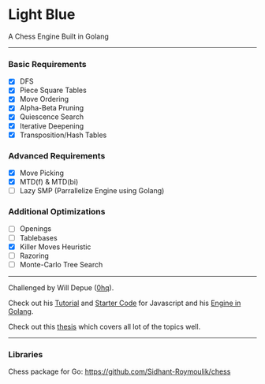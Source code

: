 # Light Blue
A Chess Engine Built in Golang

---

### Basic Requirements

 - [x] DFS
 - [x] Piece Square Tables
 - [x] Move Ordering
 - [x] Alpha-Beta Pruning
 - [x] Quiescence Search
 - [x] Iterative Deepening
 - [x] Transposition/Hash Tables

### Advanced Requirements

 - [x] Move Picking
 - [x] MTD(f) & MTD(bi)
 - [ ] Lazy SMP (Parrallelize Engine using Golang)

### Additional Optimizations

 - [ ] Openings
 - [ ] Tablebases
 - [x] Killer Moves Heuristic
 - [ ] Razoring
 - [ ] Monte-Carlo Tree Search

---

Challenged by Will Depue ([0hq](https://github.com/0hq)).

Check out his [Tutorial](https://www.chessengines.org/) and [Starter Code](https://github.com/0hq/starter_chess_engine) for Javascript and his [Engine in Golang](https://github.com/0hq/antikythera/tree/main).

Check out this [thesis](https://www.duo.uio.no/bitstream/handle/10852/53769/1/master.pdf) which covers all lot of the topics well.

---

### Libraries 

Chess package for Go: https://github.com/Sidhant-Roymoulik/chess
